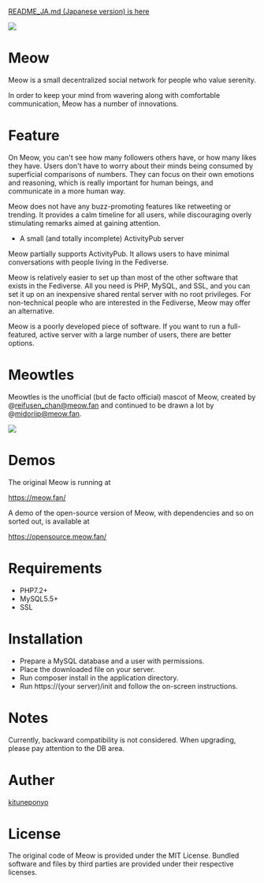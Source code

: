 <p>
    <a href="./README_JA.md">README_JA.md (Japanese version) is here</a>
</p>

<img src="https://opensource.meow.fan/assets/img/screen_sample.png">

# Meow

Meow is a small decentralized social network for people who value serenity.

In order to keep your mind from wavering along with comfortable communication, Meow has a number of innovations.

# Feature

On Meow, you can't see how many followers others have, or how many likes they have.
Users don't have to worry about their minds being consumed by superficial comparisons of numbers.
They can focus on their own emotions and reasoning, which is really important for human beings, and communicate in a more human way.

Meow does not have any buzz-promoting features like retweeting or trending.
It provides a calm timeline for all users, while discouraging overly stimulating remarks aimed at gaining attention.

- A small (and totally incomplete) ActivityPub server

Meow partially supports ActivityPub.
It allows users to have minimal conversations with people living in the Fediverse.

Meow is relatively easier to set up than most of the other software that exists in the Fediverse.
All you need is PHP, MySQL, and SSL, and you can set it up on an inexpensive shared rental server with no root privileges.
For non-technical people who are interested in the Fediverse, Meow may offer an alternative.

Meow is a poorly developed piece of software.
If you want to run a full-featured, active server with a large number of users, there are better options.

# Meowtles

Meowtles is the unofficial (but de facto official) mascot of Meow, created by @reifusen_chan@meow.fan and continued to be drawn a lot by @midorijp@meow.fan.

<img src="https://opensource.meow.fan/assets/img/meowtles/22563.gif">

# Demos

The original Meow is running at

https://meow.fan/

A demo of the open-source version of Meow, with dependencies and so on sorted out, is available at

https://opensource.meow.fan/

# Requirements

* PHP7.2+
* MySQL5.5+
* SSL

# Installation

* Prepare a MySQL database and a user with permissions.
* Place the downloaded file on your server.
* Run composer install in the application directory.
* Run https://(your server)/init and follow the on-screen instructions.

# Notes

Currently, backward compatibility is not considered.
When upgrading, please pay attention to the DB area.

# Auther

<a href="https://meow.fan/u/k" target="_blank">kituneponyo</a>

# License

The original code of Meow is provided under the MIT License.
Bundled software and files by third parties are provided under their respective licenses.
